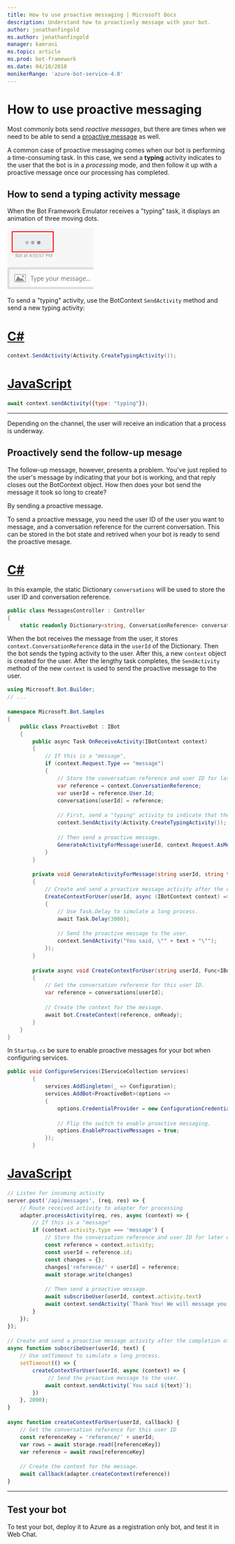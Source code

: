 ```yaml
---
title: How to use proactive messaging | Microsoft Docs
description: Understand how to proactively message with your bot.
author: jonathanfingold
ms.author: jonathanfingold
manager: kamrani
ms.topic: article
ms.prod: bot-framework
ms.date: 04/10/2018
monikerRange: 'azure-bot-service-4.0'
---
```


# How to use proactive messaging

Most commonly bots send _reactive messages_, but there are times when we need to be able to send a [proactive message](bot-service-proactive-messages.md) as well. 

A common case of proactive messaging comes when our bot is performing a time-consuming task. In this case, we send a **typing** activity indicates to the user that the bot is in a *processing* mode, and then follow it up with a proactive message once our processing has completed.

## How to send a typing activity message

When the Bot Framework Emulator receives a "typing" task, it displays an animation of three moving dots.

![A still image from the animation](media/activity-typing-indicator.png)

To send a "typing" activity, use the BotContext `SendActivity` method and send a new typing activity:

# [C#](#tab/cs)
```csharp
context.SendActivity(Activity.CreateTypingActivity());
```

# [JavaScript](#tab/js)
```javascript
await context.sendActivity({type: "typing"});
```

---

Depending on the channel, the user will receive an indication that a process is underway.

## Proactively send the follow-up mesage

The follow-up message, however, presents a problem. You've just replied to the user's message by indicating that your bot is working, and that reply closes out the BotContext object. How then does your bot send the message it took so long to create? 

By sending a proactive message.

To send a proactive message, you need the user ID of the user you want to message, and a conversation reference for the current conversation. This can be stored in the bot state and retrived when your bot is ready to send the proactive mesage. 

# [C#](#tab/cs)

In this example, the static Dictionary `conversations` will be used to store the user ID and conversation reference.

```csharp
public class MessagesController : Controller
{
    static readonly Dictionary<string, ConversationReference> conversations = new Dictionary<string, ConversationReference>();
```

When the bot receives the message from the user, it stores `context.ConversationReference` data in the `userId` of the Dictionary. Then the bot sends the typing activity to the user. After this, a new `context` object is created for the user. After the lengthy task completes, the `SendActivity` method of the new `context` is used to send the proactive message to the user.

```csharp
using Microsoft.Bot.Builder;
// ...

namespace Microsoft.Bot.Samples
{
    public class ProactiveBot : IBot
    {
        public async Task OnReceiveActivity(IBotContext context)
        {
            // If this is a "message", 
            if (context.Request.Type == "message")
            {
                // Store the conversation reference and user ID for later use.
                var reference = context.ConversationReference;
                var userId = reference.User.Id;
                conversations[userId] = reference;

                // First, send a "typing" activity to indicate that the bot is working.
                context.SendActivity(Activity.CreateTypingActivity());

                // Then send a proactive message.
                GenerateActivityForMessage(userId, context.Request.AsMessageActivity()?.Text.Trim());
            }
        }

        private void GenerateActivityForMessage(string userId, string text)
        {
            // Create and send a proactive message activity after the completion of a long process.
            CreateContextForUser(userId, async (IBotContext context) =>
            {
                // Use Task.Delay to simulate a long process.
                await Task.Delay(3000);

                // Send the proactive message to the user.
                context.SendActivity("You said, \"" + text + "\"");
            });
        }

        private async void CreateContextForUser(string userId, Func<IBotContext, Task> onReady)
        {
            // Get the conversation reference for this user ID.
            var reference = conversations[userId];

            // Create the context for the message.
            await bot.CreateContext(reference, onReady);
        }
    }
}
```

In `Startup.cs` be sure to enable proactive messages for your bot when configuring services.

```csharp
public void ConfigureServices(IServiceCollection services)
        {
            services.AddSingleton(_ => Configuration);
            services.AddBot<ProactiveBot>(options =>
            {
                options.CredentialProvider = new ConfigurationCredentialProvider(Configuration);

                // Flip the switch to enable proactive messaging.
                options.EnableProactiveMessages = true;
            });
        }
```

# [JavaScript](#tab/js)

```javascript
// Listen for incoming activity 
server.post('/api/messages', (req, res) => {
    // Route received activity to adapter for processing
    adapter.processActivity(req, res, async (context) => {
        // If this is a "message"
        if (context.activity.type === 'message') {            
            // Store the conversation reference and user ID for later use.
            const reference = context.activity;
            const userId = reference.id;
            const changes = {};
            changes['reference/' + userId] = reference;
            await storage.write(changes)

            // Then send a proactive message.
            await subscribeUser(userId, context.activity.text)
            await context.sendActivity(`Thank You! We will message you shortly.`);
        }
    });
});

// Create and send a proactive message activity after the completion of a long process.
async function subscribeUser(userId, text) {
    // Use setTimeout to simulate a long process.
    setTimeout(() => {
        createContextForUser(userId, async (context) => {
             // Send the proactive message to the user.
            await context.sendActivity(`You said ${text}`);
        })
    }, 2000);
}

async function createContextForUser(userId, callback) {
    // Get the conversation reference for this user ID
    const referenceKey = 'reference/' + userId;
    var rows = await storage.read([referenceKey])
    var reference = await rows[referenceKey]

    // Create the context for the message.
    await callback(adapter.createContext(reference))
}
```

---

## Test your bot

To test your bot, deploy it to Azure as a registration only bot, and test it in Web Chat.
